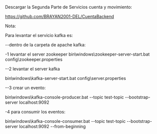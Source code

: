 Descargar la Segunda Parte de Servicios cuenta y movimiento: 

https://github.com/BRAYAN2001-DEL/CuentaBackend


Nota:

Para levantar el servicio kafka es:

--dentro de la carpeta de apache kafka:

-1 levantar el server zookeeper
bin\windows\zookeeper-server-start.bat config\zookeeper.properties


--2 levantar el server kafka

bin\windows\kafka-server-start.bat config\server.properties


--3 crear un evento:

bin\windows\kafka-console-producer.bat --topic test-topic --bootstrap-server localhost:9092



-4 para consumir los eventos:

bin\windows\kafka-console-consumer.bat --topic test-topic --bootstrap-server localhost:9092 --from-beginning
